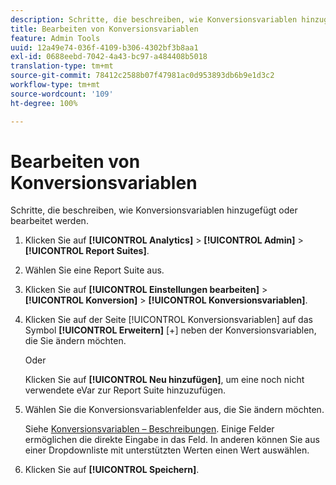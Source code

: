 ```yaml
---
description: Schritte, die beschreiben, wie Konversionsvariablen hinzugefügt oder bearbeitet werden.
title: Bearbeiten von Konversionsvariablen
feature: Admin Tools
uuid: 12a49e74-036f-4109-b306-4302bf3b8aa1
exl-id: 0688eebd-7042-4a43-bc97-a484408b5018
translation-type: tm+mt
source-git-commit: 78412c2588b07f47981ac0d953893db6b9e1d3c2
workflow-type: tm+mt
source-wordcount: '109'
ht-degree: 100%

---
```


# Bearbeiten von Konversionsvariablen

Schritte, die beschreiben, wie Konversionsvariablen hinzugefügt oder bearbeitet werden.

1. Klicken Sie auf **[!UICONTROL Analytics]** > **[!UICONTROL Admin]** > **[!UICONTROL Report Suites]**.
1. Wählen Sie eine Report Suite aus.
1. Klicken Sie auf **[!UICONTROL Einstellungen bearbeiten]** > **[!UICONTROL Konversion]** > **[!UICONTROL Konversionsvariablen]**.
1. Klicken Sie auf der Seite [!UICONTROL Konversionsvariablen] auf das Symbol **[!UICONTROL Erweitern]** [+] neben der Konversionsvariablen, die Sie ändern möchten.

   Oder

   Klicken Sie auf **[!UICONTROL Neu hinzufügen]**, um eine noch nicht verwendete eVar zur Report Suite hinzuzufügen.
1. Wählen Sie die Konversionsvariablenfelder aus, die Sie ändern möchten.

   Siehe [Konversionsvariablen – Beschreibungen](/help/admin/admin/conversion-var-admin/conversion-var-admin.md#section_7C317BB0287A4B8EB0A1A4ECC40627BF). Einige Felder ermöglichen die direkte Eingabe in das Feld. In anderen können Sie aus einer Dropdownliste mit unterstützten Werten einen Wert auswählen.
1. Klicken Sie auf **[!UICONTROL Speichern]**.
